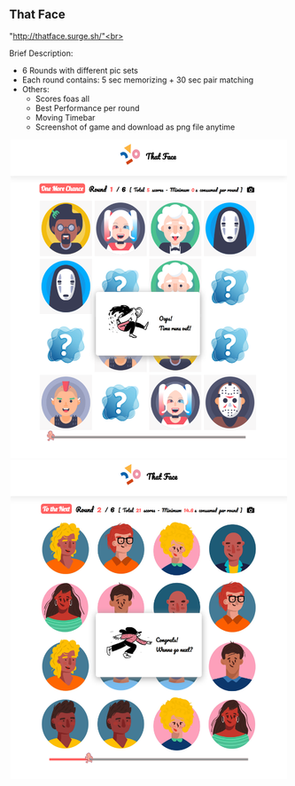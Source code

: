 
 <h2>That Face</h2>

"http://thatface.surge.sh/"<br>

Brief Description:
* 6 Rounds with different pic sets
* Each round contains: 5 sec memorizing + 30 sec pair matching
* Others:
    - Scores foas all
    - Best Performance per round 
    - Moving Timebar
    - Screenshot of game and download as png file anytime 

<p align="center">
<img src="Example01.png"  width="500" height=575>
<img src="Example02.png"  width="500" height=575>
</p>
